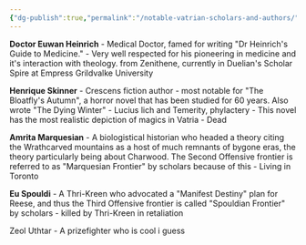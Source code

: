 ```yaml
---
{"dg-publish":true,"permalink":"/notable-vatrian-scholars-and-authors/"}
---
```


**Doctor Euwan Heinrich** - Medical Doctor, famed for writing "Dr Heinrich's Guide to Medicine." - Very well respected for his pioneering in medicine and it's interaction with theology. from Zenithene, currently in Duelian's Scholar Spire at Empress Grildvalke University

**Henrique Skinner** - Crescens fiction author - most notable for "The Bloatfly's Autumn", a horror novel that has been studied for 60 years. Also wrote "The Dying Winter" - Lucius lich and Temerity, phylactery -  This novel has the most realistic depiction of magics in Vatria - Dead

**Amrita Marquesian** - A biologistical historian who headed a theory citing the Wrathcarved mountains as a host of much remnants of bygone eras, the theory particularly being about Charwood. The Second Offensive frontier is referred to as "Marquesian Frontier" by scholars because of this - Living in Toronto

**Eu Spouldi** - A Thri-Kreen who advocated a "Manifest Destiny" plan for Reese, and thus the Third Offensive frontier is called "Spouldian Frontier" by scholars - killed by Thri-Kreen in retaliation

Zeol Uthtar - A prizefighter who is cool i guess